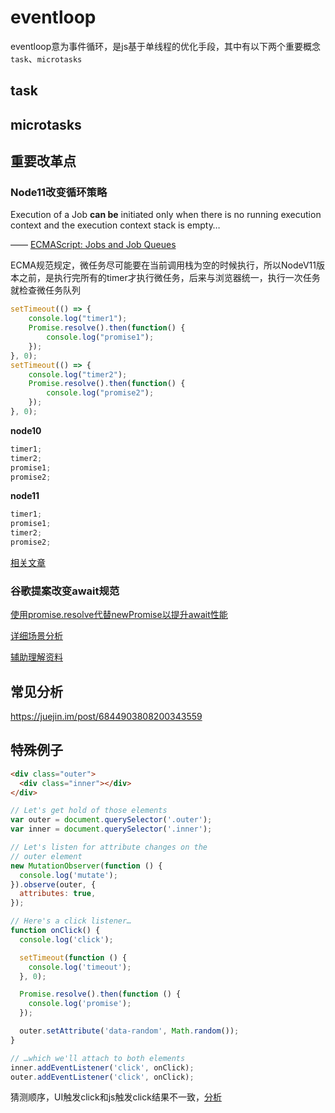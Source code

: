 # eventloop

eventloop意为事件循环，是js基于单线程的优化手段，其中有以下两个重要概念`task`、`microtasks`

## task

## microtasks 

## 重要改革点

### Node11改变循环策略

Execution of a Job **can be** initiated only when there is no running execution context and the execution context stack is empty…

—— [ECMAScript: Jobs and Job Queues](https://www.ecma-international.org/ecma-262/6.0/#sec-jobs-and-job-queues)

ECMA规范规定，微任务尽可能要在当前调用栈为空的时候执行，所以NodeV11版本之前，是执行完所有的timer才执行微任务，后来与浏览器统一，执行一次任务就检查微任务队列

```js
setTimeout(() => {
    console.log("timer1");
    Promise.resolve().then(function() {
        console.log("promise1");
    });
}, 0);
setTimeout(() => {
    console.log("timer2");
    Promise.resolve().then(function() {
        console.log("promise2");
    });
}, 0);
```

**node10**
```js
timer1;
timer2;
promise1;
promise2;
```
**node11**
```js
timer1;
promise1;
timer2;
promise2;
```
[相关文章](https://blog.fundebug.com/2019/04/02/nodejs-event-loop-has-changed/)

### 谷歌提案改变await规范

[使用promise.resolve代替newPromise以提升await性能](https://github.com/tc39/ecma262/pull/1250)



[详细场景分析](https://mp.weixin.qq.com/s/E-HKpdpV_rSX21kHHq-Fxg)


[辅助理解资料](https://segmentfault.com/a/1190000017954500)

## 常见分析

https://juejin.im/post/6844903808200343559


## 特殊例子

```html
<div class="outer">
  <div class="inner"></div>
</div>
```

```js
// Let's get hold of those elements
var outer = document.querySelector('.outer');
var inner = document.querySelector('.inner');

// Let's listen for attribute changes on the
// outer element
new MutationObserver(function () {
  console.log('mutate');
}).observe(outer, {
  attributes: true,
});

// Here's a click listener…
function onClick() {
  console.log('click');

  setTimeout(function () {
    console.log('timeout');
  }, 0);

  Promise.resolve().then(function () {
    console.log('promise');
  });

  outer.setAttribute('data-random', Math.random());
}

// …which we'll attach to both elements
inner.addEventListener('click', onClick);
outer.addEventListener('click', onClick);
```

猜测顺序，UI触发click和js触发click结果不一致，[分析](https://jakearchibald.com/2015/tasks-microtasks-queues-and-schedules/)










